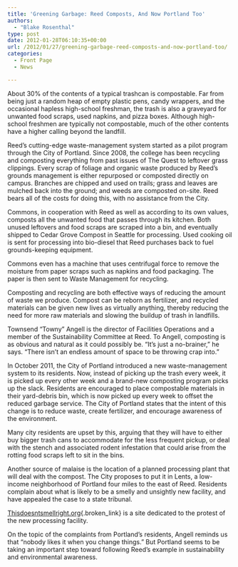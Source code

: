 ```yaml
---
title: 'Greening Garbage: Reed Composts, And Now Portland Too'
authors: 
  - "Blake Rosenthal"
type: post
date: 2012-01-28T06:10:35+00:00
url: /2012/01/27/greening-garbage-reed-composts-and-now-portland-too/
categories:
  - Front Page
  - News

---
```

About 30% of the contents of a typical trashcan is compostable. Far from being just a random heap of empty plastic pens, candy wrappers, and the occasional hapless high-school freshman, the trash is also a graveyard for unwanted food scraps, used napkins, and pizza boxes. Although high-school freshmen are typically not compostable, much of the other contents have a higher calling beyond the landfill.

Reed’s cutting-edge waste-management system started as a pilot program through the City of Portland. Since 2008, the college has been recycling and composting everything from past issues of The Quest to leftover grass clippings. Every scrap of foliage and organic waste produced by Reed’s grounds management is either repurposed or composted directly on campus. Branches are chipped and used on trails; grass and leaves are mulched back into the ground; and weeds are composted on-site. Reed bears all of the costs for doing this, with no assistance from the City.

Commons, in cooperation with Reed as well as according to its own values, composts all the unwanted food that passes through its kitchen. Both unused leftovers and food scraps are scraped into a bin, and eventually shipped to Cedar Grove Compost in Seattle for processing. Used cooking oil is sent for processing into bio-diesel that Reed purchases back to fuel grounds-keeping equipment.

Commons even has a machine that uses centrifugal force to remove the moisture from paper scraps such as napkins and food packaging. The paper is then sent to Waste Management for recycling.

Composting and recycling are both effective ways of reducing the amount of waste we produce. Compost can be reborn as fertilizer, and recycled materials can be given new lives as virtually anything, thereby reducing the need for more raw materials and slowing the buildup of trash in landfills.

Townsend “Towny” Angell is the director of Facilities Operations and a member of the Sustainability Committee at Reed. To Angell, composting is as obvious and natural as it could possibly be. “It’s just a no-brainer,” he says. “There isn’t an endless amount of space to be throwing crap into.”

In October 2011, the City of Portland introduced a new waste-management system to its residents. Now, instead of picking up the trash every week, it is picked up every other week and a brand-new composting program picks up the slack. Residents are encouraged to place compostable materials in their yard-debris bin, which is now picked up every week to offset the reduced garbage service. The City of Portland states that the intent of this change is to reduce waste, create fertilizer, and encourage awareness of the environment.

Many city residents are upset by this, arguing that they will have to either buy bigger trash cans to accommodate for the less frequent pickup, or deal with the stench and associated rodent infestation that could arise from the rotting food scraps left to sit in the bins.

Another source of malaise is the location of a planned processing plant that will deal with the compost. The City proposes to put it in Lents, a low-income neighborhood of Portland four miles to the east of Reed. Residents complain about what is likely to be a smelly and unsightly new facility, and have appealed the case to a state tribunal.

[Thisdoesntsmellright.org][1]{.broken_link} is a site dedicated to the protest of the new processing facility.

On the topic of the complaints from Portland’s residents, Angell reminds us that “nobody likes it when you change things.” But Portland seems to be taking an important step toward following Reed’s example in sustainability and environmental awareness.

 [1]: http://Thisdoesntsmellright.org/